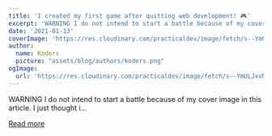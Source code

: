 ```yaml
---
title: 'I created my first game after quitting web development! 🎮'
excerpt: 'WARNING I do not intend to start a battle because of my cover image in this article. I just thought i...'
date: '2021-01-13'
coverImage: 'https://res.cloudinary.com/practicaldev/image/fetch/s--YmULJxvN--/c_imagga_scale,f_auto,fl_progressive,h_420,q_auto,w_1000/https://dev-to-uploads.s3.amazonaws.com/i/xcf8b4behozavuu8b3lk.png'
author:
  name: Koders
  picture: "assets/blog/authors/koders.png"
ogImage:
  url: 'https://res.cloudinary.com/practicaldev/image/fetch/s--YmULJxvN--/c_imagga_scale,f_auto,fl_progressive,h_420,q_auto,w_1000/https://dev-to-uploads.s3.amazonaws.com/i/xcf8b4behozavuu8b3lk.png'
---
```


WARNING I do not intend to start a battle because of my cover image in this article. I just thought i...

[Read more](https://dev.to/helleworld_/i-created-my-first-game-after-leaving-web-development-lcm)

